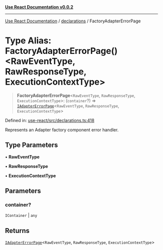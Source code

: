 [**Use React Documentation v0.0.2**](../../README.md)

***

[Use React Documentation](../../modules.md) / [declarations](../README.md) / FactoryAdapterErrorPage

# Type Alias: FactoryAdapterErrorPage()\<RawEventType, RawResponseType, ExecutionContextType\>

> **FactoryAdapterErrorPage**\<`RawEventType`, `RawResponseType`, `ExecutionContextType`\>: (`container`?) => [`IAdapterErrorPage`](../interfaces/IAdapterErrorPage.md)\<`RawEventType`, `RawResponseType`, `ExecutionContextType`\>

Defined in: [use-react/src/declarations.ts:418](https://github.com/stonemjs/use-react/blob/a85b32b76e105a7bc655ce084e0841ade8b0df8a/src/declarations.ts#L418)

Represents an Adapter factory component error handler.

## Type Parameters

• **RawEventType**

• **RawResponseType**

• **ExecutionContextType**

## Parameters

### container?

`IContainer` | `any`

## Returns

[`IAdapterErrorPage`](../interfaces/IAdapterErrorPage.md)\<`RawEventType`, `RawResponseType`, `ExecutionContextType`\>
